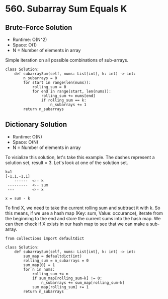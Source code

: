 # 560. Subarray Sum Equals K

## Brute-Force Solution

- Runtime: O(N^2)
- Space: O(1)
- N = Number of elements in array

Simple iteration on all possible combinations of sub-arrays.

```
class Solution:
    def subarraySum(self, nums: List[int], k: int) -> int:
        n_subarrays = 0
        for start in range(len(nums)):
            rolling_sum = 0
            for end in range(start, len(nums)):
                rolling_sum += nums[end]
                if rolling_sum == k:
                    n_subarrays += 1
        return n_subarrays
```

## Dictionary Solution

- Runtime: O(N)
- Space: O(N)
- N = Number of elements in array

To visialize this solution, let's take this example.
The dashes represent a solution set, result = 3.
Let's look at one of the solution set.

```
k=1
[-1,1,-1,1]
    ------  <-- k
 ---------  <-- sum
 ---        <-- x
 
x = sum - k
```

To find X, we need to take the current rolling sum and subtract it with k.
So this means, if we use a hash map (Key: sum, Value: occurance), iterate from the beginning to the end and store the current sums into the hash map.
We can then check if X exists in our hash map to see that we can make a sub-array.

```
from collections import defaultdict

class Solution:
    def subarraySum(self, nums: List[int], k: int) -> int:
        sum_map = defaultdict(int)
        rolling_sum = n_subarrays = 0
        sum_map[0] = 1
        for n in nums:
            rolling_sum += n
            if sum_map[rolling_sum-k] != 0:
                n_subarrays += sum_map[rolling_sum-k]
            sum_map[rolling_sum] += 1
        return n_subarrays
```
